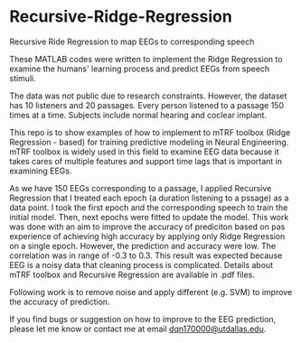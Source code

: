 # Recursive-Ridge-Regression
Recursive Ride Regression to map EEGs to corresponding speech 

These MATLAB codes were written to implement the Ridge Regression to examine the humans' learning process and predict EEGs from speech stimuli.

The data was not public due to research constraints. However, the dataset has 10 listeners and 20 passages. Every person listened to a passage 150 times at a time. Subjects include normal hearing and coclear implant. 

This repo is to show examples of how to implement to mTRF toolbox (Ridge Regression - based) for training predictive modeling in Neural Engineering. mTRF toolbox is widely used in this field to examine EEG data because it takes cares of multiple features and support time lags that is important in examining EEGs.

As we have 150 EEGs corresponding to a passage, I applied Recursive Regression that I treated each epoch (a duration listening to a pssage) as a data point. I took the first epoch and the corresponding speech to train the initial model. Then, next epochs were fitted to update the model. This work was done with an aim to improve the accuracy of prediciton based on pas experience of achieving high accuracy by applying only Ridge Regression on a single epoch. However, the prediction and accuracy were low. The correlation was in range of -0.3 to 0.3. This result was expected because EEG is a noisy data that cleaning process is complicated. Details about mTRF toolbox and Recursive Regression are available in .pdf files.

Following work is to remove noise and apply different (e.g. SVM) to improve the accuracy of prediction.

If you find bugs or suggestion on how to improve to the EEG prediction, please let me know or contact me at email dqn170000@utdallas.edu.
